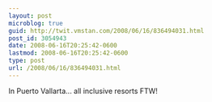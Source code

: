 ```yaml
---
layout: post
microblog: true
guid: http://twit.vmstan.com/2008/06/16/836494031.html
post_id: 3054943
date: 2008-06-16T20:25:42-0600
lastmod: 2008-06-16T20:25:42-0600
type: post
url: /2008/06/16/836494031.html
---
```

In Puerto Vallarta... all inclusive resorts FTW!
